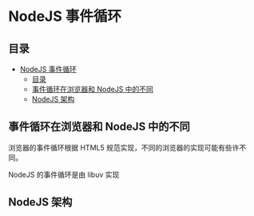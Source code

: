 # NodeJS 事件循环

## 目录

- [NodeJS 事件循环](#nodejs-事件循环)
  - [目录](#目录)
  - [事件循环在浏览器和 NodeJS 中的不同](#事件循环在浏览器和-nodejs-中的不同)
  - [NodeJS 架构](#nodejs-架构)

## 事件循环在浏览器和 NodeJS 中的不同

浏览器的事件循环根据 HTML5 规范实现，不同的浏览器的实现可能有些许不同。

NodeJS 的事件循环是由 libuv 实现

## NodeJS 架构